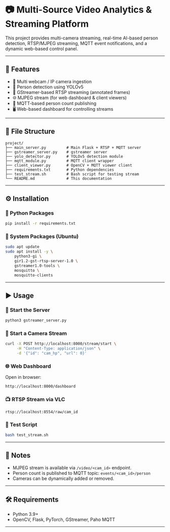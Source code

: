 # 📷  Multi-Source Video Analytics & Streaming Platform

This project provides multi-camera streaming, real-time AI-based person detection, RTSP/MJPEG streaming, MQTT event notifications, and a dynamic web-based control panel.

---

## 🚀 Features

* 🔌 Multi webcam / IP camera ingestion
* 🧠 Person detection using YOLOv5
* 🎥 GStreamer-based RTSP streaming (annotated frames)
* 🌐 MJPEG stream (for web dashboard & client viewers)
* 📡 MQTT-based person count publishing
* 🖥️ Web-based dashboard for controlling streams

---

## 📁 File Structure

```
project/
├── main_server.py         # Main Flask + RTSP + MQTT server
├── gstreamer_server.py    # gstreamer server
├── yolo_detector.py       # YOLOv5 detection module
├── mqtt_module.py         # MQTT client wrapper
├── client_viewer.py       # OpenCV + MQTT viewer client
├── requirements.txt       # Python dependencies
├── test_stream.sh         # Bash script for testing stream
└── README.md              # This documentation
```

---

## ⚙️ Installation

### 🐍 Python Packages

```bash
pip install -r requirements.txt
```

### 🧱 System Packages (Ubuntu)

```bash
sudo apt update
sudo apt install -y \
    python3-gi \
    gir1.2-gst-rtsp-server-1.0 \
    gstreamer1.0-tools \
    mosquitto \
    mosquitto-clients
```

---

## ▶️ Usage

### 🔧 Start the Server

```bash
python3 gstreamer_server.py
```

### 🎦 Start a Camera Stream

```bash
curl -X POST http://localhost:8000/stream/start \
     -H "Content-Type: application/json" \
     -d '{"id": "cam_hp", "url": 0}'
```

### 🌐 Web Dashboard

Open in browser:

```
http://localhost:8000/dashboard
```

### 📺 RTSP Stream via VLC

```
rtsp://localhost:8554/raw/cam_id
```

### 🧪 Test Script

```bash
bash test_stream.sh
```

---

## 🧠 Notes

* MJPEG stream is available via `/video/<cam_id>` endpoint.
* Person count is published to MQTT topic: `events/<cam_id>/person`
* Cameras can be dynamically added or removed.

---

## 🛠️ Requirements

* Python 3.9+
* OpenCV, Flask, PyTorch, GStreamer, Paho MQTT

---

